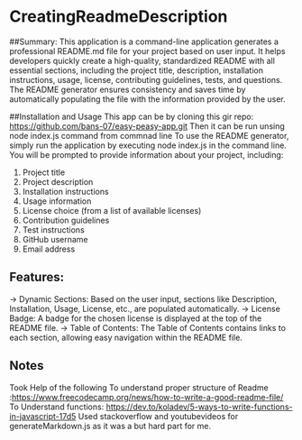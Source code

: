 # CreatingReadmeDescription
##Summary:
This application is a command-line application generates a professional README.md file for your project based on user input. It helps developers quickly create a high-quality, standardized README with all essential sections, including the project title, description, installation instructions, usage, license, contributing guidelines, tests, and questions.
The README generator ensures consistency and saves time by automatically populating the file with the information provided by the user.

##Installation and Usage
This app can be  by cloning this gir repo: https://github.com/bans-07/easy-peasy-app.git
Then it can be run unsing node index.js command from commnad line
To use the README generator, simply run the application by executing node index.js in the command line. You will be prompted to provide information about your project, including:
1. Project title
2. Project description
3. Installation instructions
4. Usage information
5. License choice (from a list of available licenses)
6. Contribution guidelines
7. Test instructions
8. GitHub username
9. Email address

## Features:
-> Dynamic Sections: Based on the user input, sections like Description, Installation, Usage, License, etc., are populated automatically.
-> License Badge: A badge for the chosen license is displayed at the top of the README file.
-> Table of Contents: The Table of Contents contains links to each section, allowing easy navigation within the README file.


## Notes
Took Help of the following 
To understand proper structure of Readme :https://www.freecodecamp.org/news/how-to-write-a-good-readme-file/
To Understand functions: https://dev.to/koladev/5-ways-to-write-functions-in-javascript-17d5
Used stackoverflow and youtubevideos for generateMarkdown.js as it was a but hard part for me. 

